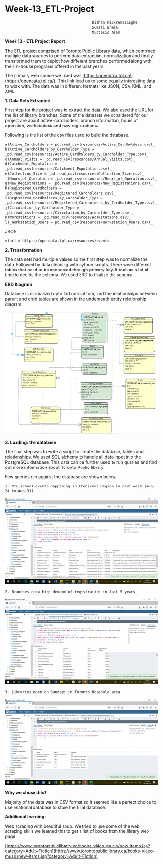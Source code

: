 # Week-13_ETL-Project

											Dishan Wickremasinghe
											Sumati Bhala
											Muqtasid Alam


**Week 13 - ETL Project Report**

The ETL project comprised of Toronto Public Library data, which combined multiple data sources to perform data extraction, normalization and finally transformed them to depict how different branches performed along with their in-house programs offered in the past years.

The primary web source we used was [https://opendata.tpl.ca/](https://opendata.tpl.ca/). This link lead us to some equally interesting data to work with. The data was in different formats like JSON, CSV, KML, and XML.

**1. Data Sets Extracted**

First step for the project was to extract the data. We also used the URL for the list of library branches. Some of the datasets we considered for our project are about active-cardholders, branch information, hours of operation, workstations and new registrations.

Following is the list of the csv files used to build the database.

	a)Active_Cardholders = pd.read_csv(resources/Active_Cardholders.csv)_
	b)Active_Cardholders_by_Cardholder_Type = _pd.read_csv(resources/Active_Cardholders_by_Cardholder_Type.csv)_
	c)Annual_Visits = _pd.read_csv(resources/Annual_Visits.csv)_
	d)Catchment_Population = _pd.read_csv(resources/Catchment_Population.csv)_
	e)Collection_Size = _pd.read_csv(resources/Collection_Size.csv)_
	f)Hours_of_Operation = _pd.read_csv(resources/Hours_of_Operation.csv)_
	g)New_Registrations = _pd.read_csv(resources/New_Registrations.csv)_
	h)Registered_Cardholders = _pd.read_csv(resources/Registered_Cardholders.csv)_
	i)Registered_Cardholders_by_Cardholder_Type = _pd.read_csv(resources/Registered_Cardholders_by_Cardholder_Type.csv)_
	j)Circulation_by_Cardholder_Type = _pd.read_csv(resources/Circulation_by_Cardholder_Type.csv)_
	k)Workstations = _pd.read_csv(resources/Workstations.csv)_
	l)_Workstation_Users = pd.read_csv(resources/Workstation_Users.csv)_

JSON

	m)url = https://opendata.tpl.ca/resources/events

**2. Transformation**

The data sets had multiple values so the first step was to normalize the data. Followed by data cleaning with python scripts. There were different tables that need to be connected through primary key. It took us a lot of time to decide the schema. We used ERD to finalize the schema.

**ERD Diagram**

Database is normalized upto 3rd normal fom, and the relationships between parent and child tables are shown in the underneath entity relationship diagram.

![ERD Diagram](erd.png)

**3. Loading: the database**

The final step was to write a script to create the database, tables and relationships. We used SQL alchemy to handle all data input into the PostgreSQL database. This data can be further used to run queries and find out more information about Toronto Public library.

Few queries run against the database are shown below.

	1. Pre-school events happening in Etobicoke Region in next week (Aug-24 to Aug-31)

![Query 1](query1.png)


	2. Branches drew high demand of registration in last 5 years

![Query 2](query2.png)


	3. Libraries open on Sundays in Toronto Rosedale area

![Query 3](query3.png)


**Why we chose this?**

Majority of the data was in CSV format so it seemed like a perfect choice to use relational database to store the final database.

**Additional learning:**

Web scraping with beautiful soup. We tried to use some of the web scraping skills we learned this to get a list of books from the library web page.

[https://www.torontopubliclibrary.ca/books-video-music/new-items.jsp?category=Adult+Fiction](https://www.torontopubliclibrary.ca/books-video-music/new-items.jsp?category=Adult+Fiction)